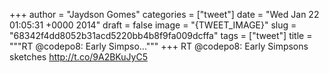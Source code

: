 
+++
author = "Jaydson Gomes"
categories = ["tweet"]
date = "Wed Jan 22 01:05:31 +0000 2014"
draft = false
image = "{TWEET_IMAGE}"
slug = "68342f4dd8052b31acd5220bb4b8f9fa009dcffa"
tags = ["tweet"]
title = """RT @codepo8: Early Simpso..."""
+++
RT @codepo8: Early Simpsons sketches http://t.co/9A2BKuJyC5

